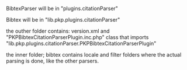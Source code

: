 BibtexParser will be in "plugins.citationParser"

Bibtex will be in "lib.pkp.plugins.citationParser"

the outher folder contains: version.xml and "PKPBibtexCitationParserPlugin.inc.php" class that imports "lib.pkp.plugins.citationParser.PKPBibtexCitationParserPlugin"

the inner folder; bibtex contains locale and filter folders where the actual parsing is done, like the other parsers.
